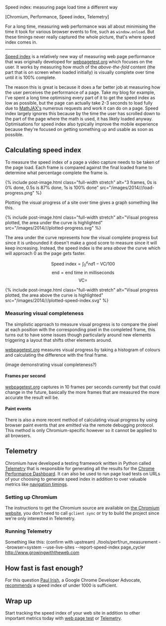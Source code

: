 Speed index: measuring page load time a different way

[Chromium, Performance, Speed index, Telemetry]

For a long time, measuring web performance was all about minimising the time it took for various browser events to fire, such as <code>window.onload</code>. But these timings never really captured the whole picture, that's where speed index comes in.

---

[Speed index][8] is a relatively new way of measuring web page performance that was originally developed for [webpagetest.org][1] which focuses on the user. It works by measuring how much of the *above-the-fold* content (the part that is on screen when loaded initially) is visually complete over time until it is 100% complete.

The reason this is great is because it does a far better job at measuring how the user perceives the performance of a page. Take my blog for example, I've spent a long time optimising every part of it to get the speed index as low as possible, but the page can actually take 2-3 seconds to load fully due to [MathJAX's][9] numerous requests and work it can do on a page. Speed index largely ignores this because by the time the user has scrolled down to the part of the page where the math is used, it has likely loaded anyway. Optimisations for speed index also typically improve the mobile experience because they're focused on getting something up and usable as soon as possible.



## Calculating speed index

To measure the speed index of a page a video capture needs to be taken of the page load. Each frame is compared against the final loaded frame to determine what percentage complete the frame is.

{% include post-image.html class="full-width stretch" alt="3 frames, 0s is 0% done, 0.5s is 87% done, 1s is 100% done" src="/images/2014///load-progress.png" %}

Plotting the visual progress of a site over time gives a graph something like this.

{% include post-image.html class="full-width stretch" alt="Visual progress plotted, the area under the curve is highlighted" src="/images/2014///plotted-progress.svg" %}

The area under the curve represents how the visual complete progress but since it is unbounded it doesn't make a good score to measure since it will keep increasing. Instead, the speed index is the area *above* the curve which will approach 0 as the page gets faster.

$$\text{Speed index} = \int_0^end 1 - \text{VC}/100$$
$$\text{end} = \text{end time in milliseconds}$$
$$\text{VC} = % \text{visually complete}$$

{% include post-image.html class="full-width stretch" alt="Visual progress plotted, the area above the curve is highlighted" src="/images/2014///plotted-speed-index.svg" %}

### Measuring visual completeness

The simplistic approach to measure visual progress is to compare the pixel at each position with the corresponding pixel in the completed frame, this turns out to have some issues though particularly around new elements triggering a layout that shifts other elements around.

[webpagetest.org][1] measures visual progress by taking a histogram of colours and calculating the difference with the final frame.

(image demonstrating visual completeness?)

#### Frames per second

[webpagetest.org][1] captures in 10 frames per seconds currently but that could change in the future, basically the more frames that are measured the more accurate the result will be.

#### Paint events

There is also a more recent method of calculating visual progress by using browser paint events that are emitted via the remote debugging protocol. This method is only Chromium-specific however so it cannot be applied to all browsers.



## Telemetry

Chromium have developed a testing framework written in Python called [Telemetry][7] that is responsible for generating all the results for the [Chrome Performance Dashboard][4]. It can also be used to run page load tests on URLs of your choosing to generate speed index in addition to over valuable metrics like [navigation timings][6].

### Setting up Chromium

The instructions to get the Chromium source are available on [the Chromium website][5], you don't need to call `gclient sync` or try to build the project since we're only interested in Telemetry.

### Running Telemetry

Something like this: (confirm with upstream)
./tools/perf/run_measurement --browser=system --use-live-sites --report-speed-index page_cycler http://www.growingwiththeweb.com



## How fast is fast enough?

For this question [Paul Irish][3], a Google Chrome Developer Advocate, [recommends][2] a speed index of under 1000 is sufficient.



## Wrap up

Start tracking the speed index of your web site in addition to other important metrics today with [web page test][1] or [Telemetry][7].


[1]: http://www.webpagetest.org/
[2]: http://timkadlec.com/2014/01/fast-enough/#comment-1200946500
[3]: http://www.paulirish.com/
[4]: https://chromeperf.appspot.com/
[5]: http://www.chromium.org/developers/how-tos/get-the-code
[6]: http://www.w3.org/TR/navigation-timing/
[7]: http://www.chromium.org/developers/telemetry
[8]: https://sites.google.com/a/webpagetest.org/docs/using-webpagetest/metrics/speed-index
[9]: http://www.mathjax.org/
